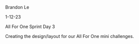 Brandon Le

1-12-23

All For One Sprint Day 3

Creating the design/layout for our All For One mini challenges.
